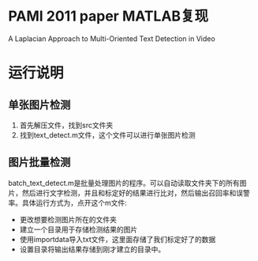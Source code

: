 # PAMI 2011 paper MATLAB复现
A Laplacian Approach to Multi-Oriented Text Detection in Video

# 运行说明

## 单张图片检测

1.	首先解压文件，找到src文件夹
2.	找到text_detect.m文件，这个文件可以进行单张图片检测
 

## 图片批量检测
batch\_text_detect.m是批量处理图片的程序。可以自动读取文件夹下的所有图片，然后进行文字检测，并且和标定好的结果进行比对，然后输出召回率和误警率。具体运行方式为，点开这个m文件:

- 更改想要检测图片所在的文件夹
- 建立一个目录用于存储检测结果的图片
- 使用importdata导入txt文件，这里面存储了我们标定好了的数据
- 设置目录将输出结果存储到刚才建立的目录中。

